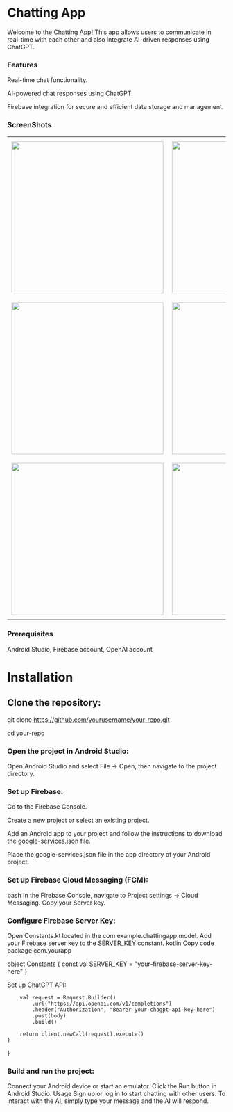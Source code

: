 # Chatting App

Welcome to the Chatting App! This app allows users to communicate in real-time with each other and also integrate AI-driven responses using ChatGPT.

### Features

Real-time chat functionality. 

AI-powered chat responses using ChatGPT.

Firebase integration for secure and efficient data storage and management.

### ScreenShots
<table>
  <tr>
    <td style="padding: 10px;">
      <img src="https://github.com/user-attachments/assets/de634b7c-32b4-4462-b218-989d37313341" width="350" />
    </td>
    <td style="padding: 10px;">
      <img src="https://github.com/user-attachments/assets/0086885b-f850-4976-9fc5-115d66f67e7e" width="350" />
    </td>
    <td style="padding: 10px;">
      <img src="https://github.com/user-attachments/assets/e0ae4e62-dbca-4fcf-895d-a4f209e47518" width="350" />
    </td>
  </tr>
  <tr>
    <td style="padding: 10px;">
      <img src="https://github.com/user-attachments/assets/775e0554-c830-445f-93f6-21ecf02b7497" width="350" />
    </td>
    <td style="padding: 10px;">
      <img src="https://github.com/user-attachments/assets/8770c1df-7916-490c-b0b9-b8326dbb6cc3" width="350" />
    </td>
    <td style="padding: 10px;">
      <img src="https://github.com/user-attachments/assets/b0eb69f2-39d8-4503-9b94-11a304f97407" width="350" />
    </td>
  </tr>
  <tr>
    <td style="padding: 10px;">
      <img src="https://github.com/user-attachments/assets/38746e71-e70f-4ac9-97e4-9588e62728c4" width="350" />
    </td>
    <td style="padding: 10px;">
      <img src="https://github.com/user-attachments/assets/f3200335-dc93-4443-a319-ff1bf0998b92" width="350" />
    </td>
    <td style="padding: 10px;">
      <img src="https://github.com/user-attachments/assets/637adc1e-e8a9-4206-ab0a-61f0a56619c6" width="350" />
    </td>
  </tr>
</table>





### Prerequisites

Android Studio,
Firebase account,
OpenAI account

# Installation
## Clone the repository:

git clone https://github.com/yourusername/your-repo.git

cd your-repo

### Open the project in Android Studio:

Open Android Studio and select File -> Open, then navigate to the project directory.

### Set up Firebase:

Go to the Firebase Console.

Create a new project or select an existing project.

Add an Android app to your project and follow the instructions to download the google-services.json file.

Place the google-services.json file in the app directory of your Android project.


### Set up Firebase Cloud Messaging (FCM):
bash
In the Firebase Console, navigate to Project settings -> Cloud Messaging.
Copy your Server key.


### Configure Firebase Server Key:

Open Constants.kt located in the com.example.chattingapp.model.
Add your Firebase server key to the SERVER_KEY constant.
kotlin
Copy code
package com.yourapp

object Constants {
    const val SERVER_KEY = "your-firebase-server-key-here"
}


Set up ChatGPT API:

        val request = Request.Builder()
            .url("https://api.openai.com/v1/completions")
            .header("Authorization", "Bearer your-chagpt-api-key-here")
            .post(body)
            .build()

        return client.newCall(request).execute()
    }
}


### Build and run the project:

Connect your Android device or start an emulator.
Click the Run button in Android Studio.
Usage
Sign up or log in to start chatting with other users.
To interact with the AI, simply type your message and the AI will respond.
